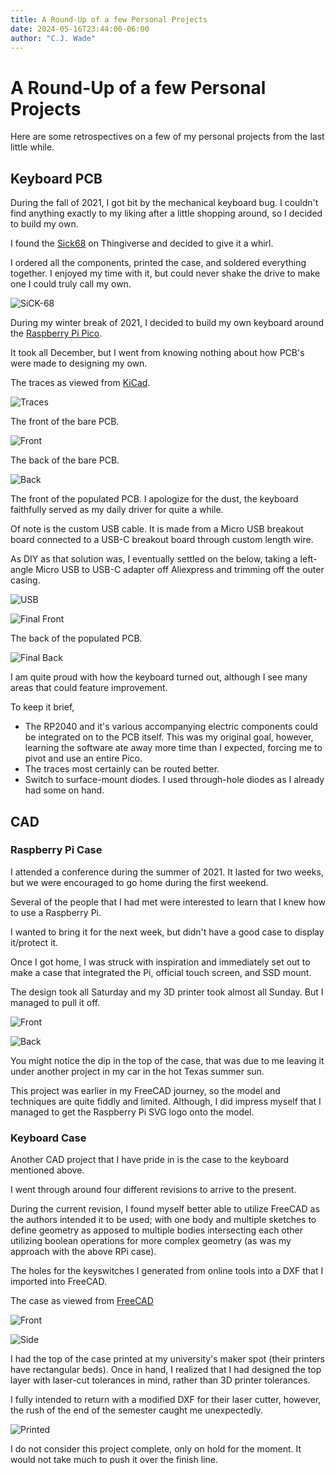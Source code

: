 ```yaml
---
title: A Round-Up of a few Personal Projects
date: 2024-05-16T23:44:00-06:00
author: "C.J. Wade"
---
```

# A Round-Up of a few Personal Projects

Here are some retrospectives on a few of my personal projects from the last little while.

## Keyboard PCB

During the fall of 2021, I got bit by the mechanical keyboard bug. I couldn't find anything exactly to my liking after a little shopping around, so I decided to build my own.

I found the [Sick68](https://www.thingiverse.com/thing:3478494) on Thingiverse and decided to give it a whirl.

I ordered all the components, printed the case, and soldered everything together. I enjoyed my time with it, but could never shake the drive to make one I could truly call my own.

![SiCK-68](/img/IMG_3421.jpeg)

During my winter break of 2021, I decided to build my own keyboard around the [Raspberry Pi Pico](https://www.raspberrypi.com/products/raspberry-pi-pico/).

It took all December, but I went from knowing nothing about how PCB's were made to designing my own.

The traces as viewed from [KiCad](https://www.kicad.org/).

![Traces](/img/keyboard_pcb_traces.png)

The front of the bare PCB.

![Front](/img/keyboard_pcb_front_crop.JPG)

The back of the bare PCB.

![Back](/img/keyboard_pcb_back_crop.JPG)

The front of the populated PCB. I apologize for the dust, the keyboard faithfully served as my daily driver for quite a while.

Of note is the custom USB cable. It is made from a Micro USB breakout board connected to a USB-C breakout board through custom length wire.

As DIY as that solution was, I eventually settled on the below, taking a left-angle Micro USB to USB-C adapter off Aliexpress and trimming off the outer casing.

![USB](/img/keyboard_final_plug.JPG)

![Final Front](/img/keyboard_final_front_crop.JPG)

The back of the populated PCB.

![Final Back](/img/keyboard_final_back_crop.JPG)

I am quite proud with how the keyboard turned out, although I see many areas that could feature improvement.

To keep it brief,

* The RP2040 and it's various accompanying electric components could be integrated on to the PCB itself. This was my original goal, however, learning the software ate away more time than I expected, forcing me to pivot and use an entire Pico.
* The traces most certainly can be routed better.
* Switch to surface-mount diodes. I used through-hole diodes as I already had some on hand.

## CAD

### Raspberry Pi Case

I attended a conference during the summer of 2021. It lasted for two weeks, but we were encouraged to go home during the first weekend.

Several of the people that I had met were interested to learn that I knew how to use a Raspberry Pi.

I wanted to bring it for the next week, but didn't have a good case to display it/protect it.

Once I got home, I was struck with inspiration and immediately set out to make a case that integrated the Pi, official touch screen, and SSD mount.

The design took all Saturday and my 3D printer took almost all Sunday. But I managed to pull it off.

![Front](/img/rpi_case_front.JPG)

![Back](/img/rpi_case_back.JPG)

You might notice the dip in the top of the case, that was due to me leaving it under another project in my car in the hot Texas summer sun.

This project was earlier in my FreeCAD journey, so the model and techniques are quite fiddly and limited. Although, I did impress myself that I managed to get the Raspberry Pi SVG logo onto the model.

### Keyboard Case

Another CAD project that I have pride in is the case to the keyboard mentioned above.

I went through around four different revisions to arrive to the present.

During the current revision, I found myself better able to utilize FreeCAD as the authors intended it to be used; with one body and multiple sketches to define geometry as apposed to multiple bodies intersecting each other utilizing boolean operations for more complex geometry (as was my approach with the above RPi case).

The holes for the keyswitches I generated from online tools into a DXF that I imported into FreeCAD.

The case as viewed from [FreeCAD](https://www.freecad.org/)

![Front](/img/keyboard_case_cad_front.png)

![Side](/img/keyboard_case_cad_side.png)

I had the top of the case printed at my university's maker spot (their printers have rectangular beds). Once in hand, I realized that I had designed the top layer with laser-cut tolerances in mind, rather than 3D printer tolerances.

I fully intended to return with a modified DXF for their laser cutter, however, the rush of the end of the semester caught me unexpectedly.

![Printed](/img/keyboard_plate_front_crop.JPG)

I do not consider this project complete, only on hold for the moment. It would not take much to push it over the finish line.
